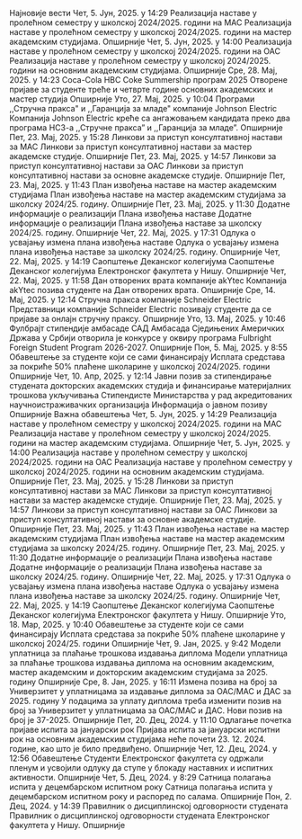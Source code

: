 Најновије вести
Чет, 5. Јун, 2025. у 14:29
Реализација наставе у пролећном семестру у школској 2024/2025. години на МАС
Реализација наставе у пролећном семестру у школској 2024/2025. години на мастер академским студијама.
Опширније
Чет, 5. Јун, 2025. у 14:00
Реализација наставе у пролећном семестру у школској 2024/2025. години на ОАС
Реализација наставе у пролећном семестру у школској 2024/2025. години на основним академским студијама.
Опширније
Сре, 28. Мај, 2025. у 14:23
Coca-Cola HBC Coke Summership програм 2025
Отворене пријаве за студенте треће и четврте године основних академских и мастер студија
Опширније
Уто, 27. Мај, 2025. у 10:04
Програми ,,Стручна пракса" и ,,Гаранција за младе" компаније Johnson Electric
Компанија Johnson Electric креће са ангажовањем кандидата преко два програма НСЗ-а ,,Стручне пракса” и ,,Гаранција за младе”.
Опширније
Пет, 23. Мај, 2025. у 15:28
Линкови за приступ консултативној настави за МАС
Линкови за приступ консултативној настави за мастер академске студије.
Опширније
Пет, 23. Мај, 2025. у 14:57
Линкови за приступ консултативној настави за ОАС
Линкови за приступ консултативној настави за основне академске студије.
Опширније
Пет, 23. Мај, 2025. у 11:43
План извођења наставе на мастер академским студијама
План извођења наставе на мастер академским студијама за школску 2024/25. годину.
Опширније
Пет, 23. Мај, 2025. у 11:30
Додатне информације о реализацији Плана извођења наставе
Додатне информације о реализацији Плана извођења наставе за школску 2024/25. годину.
Опширније
Чет, 22. Мај, 2025. у 17:31
Одлука о усвајању измена плана извођења наставе
Одлука о усвајању измена плана извођења наставе за школску 2024/25. годину.
Опширније
Чет, 22. Мај, 2025. у 14:19
Саопштење Деканског колегијума
Саопштење Деканског колегијума Електронског факултета у Нишу.
Опширније
Чет, 22. Мај, 2025. у 11:58
Дан отворених врата компаније akYtec
Компанија akYtec позива студенте на Дан отворених врата.
Опширније
Сре, 14. Мај, 2025. у 12:14
Стручна пракса компаније Schneider Electric
Представници компаније Schneider Electric позивају студенте да се пријаве за онлајн стручну праксу.
Опширније
Уто, 13. Мај, 2025. у 10:46
Фулбрајт стипендије амбасаде САД
Амбасада Сједињених Америчких Држава у Србији отворила је конкурсе у оквиру програма Fulbright Foreign Student Program 2026-2027.
Опширније
Пон, 5. Мај, 2025. у 8:55
Обавештење за студенте који се сами финансирају
Исплата средстава за покриће 50% плаћене школарине у школској 2024/2025. години
Опширније
Чет, 10. Апр, 2025. у 12:14
Јавни позив за стипендирање студената докторских академских студија и финансирање материјалних трошкова укључивања Стипендисте Министарства у рад акредитованих научноистраживачких организација
Информација о јавном позиву
Опширније
Важна обавештења
Чет, 5. Јун, 2025. у 14:29
Реализација наставе у пролећном семестру у школској 2024/2025. години на МАС
Реализација наставе у пролећном семестру у школској 2024/2025. години на мастер академским студијама.
Опширније
Чет, 5. Јун, 2025. у 14:00
Реализација наставе у пролећном семестру у школској 2024/2025. години на ОАС
Реализација наставе у пролећном семестру у школској 2024/2025. години на основним академским студијама.
Опширније
Пет, 23. Мај, 2025. у 15:28
Линкови за приступ консултативној настави за МАС
Линкови за приступ консултативној настави за мастер академске студије.
Опширније
Пет, 23. Мај, 2025. у 14:57
Линкови за приступ консултативној настави за ОАС
Линкови за приступ консултативној настави за основне академске студије.
Опширније
Пет, 23. Мај, 2025. у 11:43
План извођења наставе на мастер академским студијама
План извођења наставе на мастер академским студијама за школску 2024/25. годину.
Опширније
Пет, 23. Мај, 2025. у 11:30
Додатне информације о реализацији Плана извођења наставе
Додатне информације о реализацији Плана извођења наставе за школску 2024/25. годину.
Опширније
Чет, 22. Мај, 2025. у 17:31
Одлука о усвајању измена плана извођења наставе
Одлука о усвајању измена плана извођења наставе за школску 2024/25. годину.
Опширније
Чет, 22. Мај, 2025. у 14:19
Саопштење Деканског колегијума
Саопштење Деканског колегијума Електронског факултета у Нишу.
Опширније
Уто, 18. Мар, 2025. у 10:40
Обавештење за студенте који се сами финансирају
Исплата средстава за покриће 50% плаћене школарине у школској 2024/25. години
Опширније
Чет, 9. Јан, 2025. у 9:42
Mодели уплатница за плаћање трошкова издавања диплома
Mодели уплатница за плаћање трошкова издавања диплома на основним академским, мастер академским и докторским академским студијама за 2025. годину
Опширније
Сре, 8. Јан, 2025. у 16:11
Измена позива на број за Универзитет у уплатницама за издавање диплома за ОАС/МАС и ДАС за 2025. годину
У подацима за уплату диплома треба изменити позив на број за Универзитет у уплатницама за ОАС/МАС и ДАС. Нови позив на број је 37-2025.
Опширније
Пет, 20. Дец, 2024. у 11:10
Одлагање почетка пријаве испита за јануарски рок
Пријава испита за јануарски испитни рок на основним академским студијама неће почети 23. 12. 2024. године, као што је било предвиђено.
Опширније
Чет, 12. Дец, 2024. у 12:56
Обавештење
Студенти Електронског факултета су одржали пленум и усвојили одлуку да ступе у блокаду наставних и испитних активности.
Опширније
Чет, 5. Дец, 2024. у 8:29
Сатница полагања испита у децембарском испитном року
Сатница полагања испита у децембарском испитном року и распоред по салама.
Опширније
Пон, 2. Дец, 2024. у 14:39
Правилник о дисциплинској одговорности студената
Правилник о дисциплинској одговорности студената Електронског факултета у Нишу.
Опширније